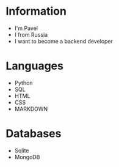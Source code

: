 # Information
* I'm Pavel
* I from Russia
* I want to become a backend developer

# Languages
* Python
* SQL
* HTML
* CSS
* MARKDOWN

# Databases
* Sqlite
* MongoDB
